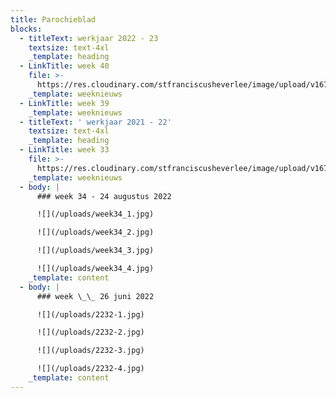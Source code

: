 ```yaml
---
title: Parochieblad
blocks:
  - titleText: werkjaar 2022 - 23
    textsize: text-4xl
    _template: heading
  - LinkTitle: week 40
    file: >-
      https://res.cloudinary.com/stfranciscusheverlee/image/upload/v1679129067/Frando22-46_poekpc.pdf
    _template: weeknieuws
  - LinkTitle: week 39
    _template: weeknieuws
  - titleText: ' werkjaar 2021 - 22'
    textsize: text-4xl
    _template: heading
  - LinkTitle: week 33
    file: >-
      https://res.cloudinary.com/stfranciscusheverlee/image/upload/v1679128801/Frando22-33_jk9kqu.pdf
    _template: weeknieuws
  - body: |
      ### week 34 - 24 augustus 2022

      ![](/uploads/week34_1.jpg)

      ![](/uploads/week34_2.jpg)

      ![](/uploads/week34_3.jpg)

      ![](/uploads/week34_4.jpg)
    _template: content
  - body: |
      ### week \_\_ 26 juni 2022

      ![](/uploads/2232-1.jpg)

      ![](/uploads/2232-2.jpg)

      ![](/uploads/2232-3.jpg)

      ![](/uploads/2232-4.jpg)
    _template: content
---
```







